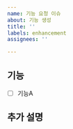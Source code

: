 ```yaml
---
name: 기능 요청 이슈
about: 기능 생성
title: ''
labels: enhancement
assignees: ''

---
```


## 기능
- [ ] 기능A
## 추가 설명
